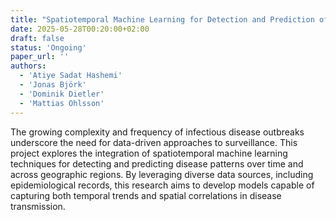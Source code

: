 ```yaml
---
title: "Spatiotemporal Machine Learning for Detection and Prediction of Infectious Diseases"
date: 2025-05-28T00:20:00+02:00
draft: false
status: 'Ongoing'
paper_url: ''
authors:
  - 'Atiye Sadat Hashemi'
  - 'Jonas Björk'
  - 'Dominik Dietler'
  - 'Mattias Ohlsson'
---
```


The growing complexity and frequency of infectious disease outbreaks underscore the need for data-driven approaches to surveillance. This project explores the integration of spatiotemporal machine learning techniques for detecting and predicting disease patterns over time and across geographic regions. By leveraging diverse data sources, including epidemiological records, this research aims to develop models capable of capturing both temporal trends and spatial correlations in disease transmission. 
